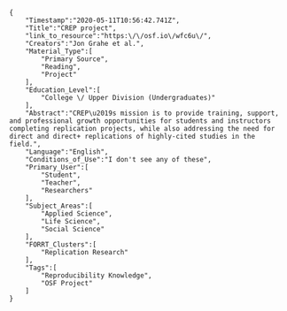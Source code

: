 
    {
        "Timestamp":"2020-05-11T10:56:42.741Z",
        "Title":"CREP project",
        "link_to_resource":"https:\/\/osf.io\/wfc6u\/",
        "Creators":"Jon Grahe et al.",
        "Material_Type":[
            "Primary Source",
            "Reading",
            "Project"
        ],
        "Education_Level":[
            "College \/ Upper Division (Undergraduates)"
        ],
        "Abstract":"CREP\u2019s mission is to provide training, support, and professional growth opportunities for students and instructors completing replication projects, while also addressing the need for direct and direct+ replications of highly-cited studies in the field.",
        "Language":"English",
        "Conditions_of_Use":"I don't see any of these",
        "Primary_User":[
            "Student",
            "Teacher",
            "Researchers"
        ],
        "Subject_Areas":[
            "Applied Science",
            "Life Science",
            "Social Science"
        ],
        "FORRT_Clusters":[
            "Replication Research"
        ],
        "Tags":[
            "Reproducibility Knowledge",
            "OSF Project"
        ]
    }

